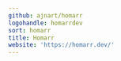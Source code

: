 ```yaml
---
github: ajnart/homarr
logohandle: homarrdev
sort: homarr
title: Homarr
website: 'https://homarr.dev/'
---
```

